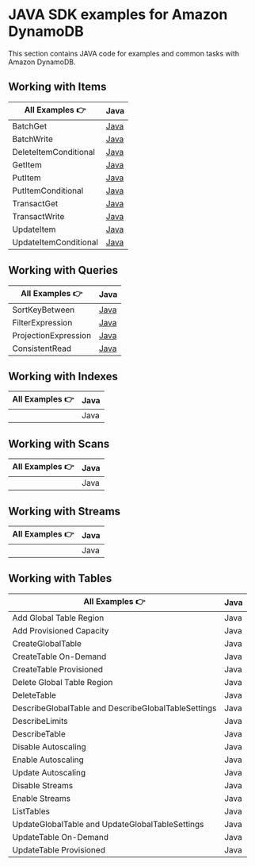 # JAVA SDK examples for Amazon DynamoDB

This section contains JAVA code for examples and common tasks with Amazon DynamoDB.

## Working with Items

| All Examples 👉       | Java |
| --------------------- | ---- |
| BatchGet              | [Java](./WorkingWithItems/BatchGetItem.java) |
| BatchWrite            | [Java](./WorkingWithItems/BatchWriteItem.java)  |
| DeleteItemConditional | [Java](./WorkingWithItems/DeleteItem.java)  |
| GetItem               | [Java](./WorkingWithItems/GetItem.java)  |
| PutItem               | [Java](./WorkingWithItems/PutItem.java)  |
| PutItemConditional    | [Java](./WorkingWithItems/PutItemConditional.java)  |
| TransactGet           | [Java](./WorkingWithItems/TransactGetItem.java)  |
| TransactWrite         | [Java](./WorkingWithItems/TransactWriteItem.java)  |
| UpdateItem            | [Java](./WorkingWithItems/UpdateItem.java)  |
| UpdateItemConditional | [Java](./WorkingWithItems/UpdateItemConditional.java)  |

## Working with Queries

| All Examples 👉        | Java |
| ---------------------- | ---- |
| SortKeyBetween         | [Java](./WorkingWithQueries/QueryWithSortKey.java)  |
| FilterExpression       | [Java](./WorkingWithQueries/QueryWithFilterExpression.java)  |
| ProjectionExpression   | [Java](./WorkingWithQueries/QueryWithProjectionExpression.java)  |
| ConsistentRead         | [Java](./WorkingWithQueries/QueryConsistentRead.java)  |


## Working with Indexes

| All Examples 👉 | Java |
| --------------- | ---- |
|                 | Java |

## Working with Scans

| All Examples 👉 | Java |
| --------------- | ---- |
|                 | Java |

## Working with Streams

| All Examples 👉 | Java |
| --------------- | ---- |
|                 | Java |

## Working with Tables

| All Examples 👉                                     | Java |
| --------------------------------------------------- | ---- |
| Add Global Table Region                             | Java |
| Add Provisioned Capacity                            | Java |
| CreateGlobalTable                                   | Java |
| CreateTable On-Demand                               | Java |
| CreateTable Provisioned                             | Java |
| Delete Global Table Region                          | Java |
| DeleteTable                                         | Java |
| DescribeGlobalTable and DescribeGlobalTableSettings | Java |
| DescribeLimits                                      | Java |
| DescribeTable                                       | Java |
| Disable Autoscaling                                 | Java |
| Enable Autoscaling                                  | Java |
| Update Autoscaling                                  | Java |
| Disable Streams                                     | Java |
| Enable Streams                                      | Java |
| ListTables                                          | Java |
| UpdateGlobalTable and UpdateGlobalTableSettings     | Java |
| UpdateTable On-Demand                               | Java |
| UpdateTable Provisioned                             | Java |
